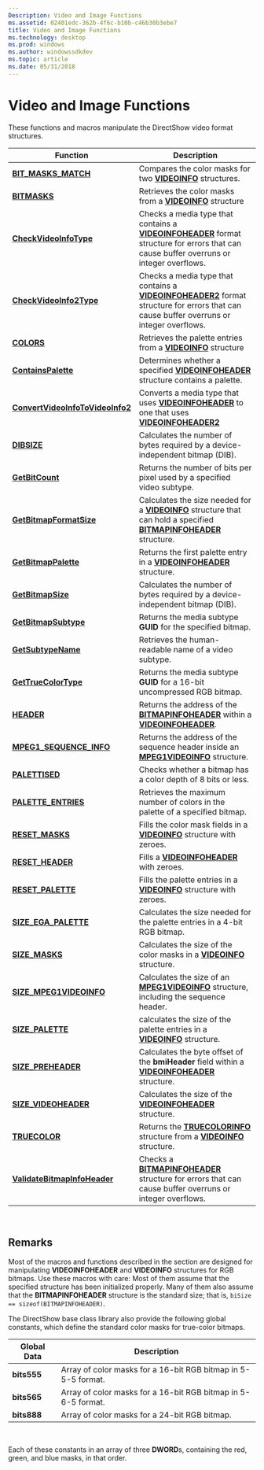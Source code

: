 ```yaml
---
Description: Video and Image Functions
ms.assetid: 02401edc-362b-4f6c-b10b-c46b30b3ebe7
title: Video and Image Functions
ms.technology: desktop
ms.prod: windows
ms.author: windowssdkdev
ms.topic: article
ms.date: 05/31/2018
---
```


# Video and Image Functions

These functions and macros manipulate the DirectShow video format structures.



| Function                                                             | Description                                                                                                                                                       |
|----------------------------------------------------------------------|-------------------------------------------------------------------------------------------------------------------------------------------------------------------|
| [**BIT\_MASKS\_MATCH**](/windows/desktop/api/Amvideo/nf-amvideo-bit_masks_match)                         | Compares the color masks for two [**VIDEOINFO**](/windows/desktop/api/amvideo/ns-amvideo-tagvideoinfo) structures.                                                                                       |
| [**BITMASKS**](/windows/desktop/api/Amvideo/nf-amvideo-bitmasks)                                         | Retrieves the color masks from a [**VIDEOINFO**](/windows/desktop/api/amvideo/ns-amvideo-tagvideoinfo) structure                                                                                         |
| [**CheckVideoInfoType**](checkvideoinfotype.md)                     | Checks a media type that contains a [**VIDEOINFOHEADER**](/windows/desktop/api/amvideo/ns-amvideo-tagvideoinfoheader) format structure for errors that can cause buffer overruns or integer overflows.   |
| [**CheckVideoInfo2Type**](checkvideoinfo2type.md)                   | Checks a media type that contains a [**VIDEOINFOHEADER2**](/windows/desktop/api/Dvdmedia/ns-dvdmedia-tagvideoinfoheader2) format structure for errors that can cause buffer overruns or integer overflows. |
| [**COLORS**](/windows/desktop/api/Amvideo/nf-amvideo-colors)                                             | Retrieves the palette entries from a [**VIDEOINFO**](/windows/desktop/api/amvideo/ns-amvideo-tagvideoinfo) structure                                                                                     |
| [**ContainsPalette**](containspalette.md)                           | Determines whether a specified [**VIDEOINFOHEADER**](/windows/desktop/api/amvideo/ns-amvideo-tagvideoinfoheader) structure contains a palette.                                                           |
| [**ConvertVideoInfoToVideoInfo2**](convertvideoinfotovideoinfo2.md) | Converts a media type that uses [**VIDEOINFOHEADER**](/windows/desktop/api/amvideo/ns-amvideo-tagvideoinfoheader) to one that uses [**VIDEOINFOHEADER2**](/windows/desktop/api/Dvdmedia/ns-dvdmedia-tagvideoinfoheader2)                          |
| [**DIBSIZE**](/windows/desktop/api/Amvideo/nf-amvideo-dibsize)                                           | Calculates the number of bytes required by a device-independent bitmap (DIB).                                                                                     |
| [**GetBitCount**](getbitcount.md)                                   | Returns the number of bits per pixel used by a specified video subtype.                                                                                           |
| [**GetBitmapFormatSize**](getbitmapformatsize.md)                   | Calculates the size needed for a [**VIDEOINFO**](/windows/desktop/api/amvideo/ns-amvideo-tagvideoinfo) structure that can hold a specified [**BITMAPINFOHEADER**](/windows/desktop/api/WinGDI/ns-wingdi-tagbitmapinfoheader) structure.       |
| [**GetBitmapPalette**](getbitmappalette.md)                         | Returns the first palette entry in a [**VIDEOINFOHEADER**](/windows/desktop/api/amvideo/ns-amvideo-tagvideoinfoheader) structure.                                                                        |
| [**GetBitmapSize**](getbitmapsize.md)                               | Calculates the number of bytes required by a device-independent bitmap (DIB).                                                                                     |
| [**GetBitmapSubtype**](getbitmapsubtype.md)                         | Returns the media subtype **GUID** for the specified bitmap.                                                                                                      |
| [**GetSubtypeName**](getsubtypename.md)                             | Retrieves the human-readable name of a video subtype.                                                                                                             |
| [**GetTrueColorType**](gettruecolortype.md)                         | Returns the media subtype **GUID** for a 16-bit uncompressed RGB bitmap.                                                                                          |
| [**HEADER**](/windows/desktop/api/Amvideo/nf-amvideo-header)                                             | Returns the address of the [**BITMAPINFOHEADER**](/windows/desktop/api/WinGDI/ns-wingdi-tagbitmapinfoheader) within a [**VIDEOINFOHEADER**](/windows/desktop/api/amvideo/ns-amvideo-tagvideoinfoheader).                                      |
| [**MPEG1\_SEQUENCE\_INFO**](/windows/desktop/api)                 | Returns the address of the sequence header inside an [**MPEG1VIDEOINFO**](/windows/desktop/api/amvideo/ns-amvideo-tagmpeg1videoinfo) structure.                                                          |
| [**PALETTISED**](/windows/desktop/api/Amvideo/nf-amvideo-palettised)                                     | Checks whether a bitmap has a color depth of 8 bits or less.                                                                                                      |
| [**PALETTE\_ENTRIES**](/windows/desktop/api/Amvideo/nf-amvideo-palette_entries)                          | Retrieves the maximum number of colors in the palette of a specified bitmap.                                                                                      |
| [**RESET\_MASKS**](/windows/desktop/api/Amvideo/nf-amvideo-reset_masks)                                  | Fills the color mask fields in a [**VIDEOINFO**](/windows/desktop/api/amvideo/ns-amvideo-tagvideoinfo) structure with zeroes.                                                                            |
| [**RESET\_HEADER**](/windows/desktop/api/Amvideo/nf-amvideo-reset_header)                                | Fills a [**VIDEOINFOHEADER**](/windows/desktop/api/amvideo/ns-amvideo-tagvideoinfoheader) with zeroes.                                                                                                   |
| [**RESET\_PALETTE**](/windows/desktop/api/Amvideo/nf-amvideo-reset_palette)                              | Fills the palette entries in a [**VIDEOINFO**](/windows/desktop/api/amvideo/ns-amvideo-tagvideoinfo) structure with zeroes.                                                                              |
| [**SIZE\_EGA\_PALETTE**](https://msdn.microsoft.com/en-us/library/Dd377602(v=VS.85).aspx)                       | Calculates the size needed for the palette entries in a 4-bit RGB bitmap.                                                                                         |
| [**SIZE\_MASKS**](https://msdn.microsoft.com/en-us/library/Dd377603(v=VS.85).aspx)                                    | Calculates the size of the color masks in a [**VIDEOINFO**](/windows/desktop/api/amvideo/ns-amvideo-tagvideoinfo) structure.                                                                             |
| [**SIZE\_MPEG1VIDEOINFO**](/windows/desktop/api/Amvideo/nf-amvideo-size_mpeg1videoinfo)                  | Calculates the size of an [**MPEG1VIDEOINFO**](/windows/desktop/api/amvideo/ns-amvideo-tagmpeg1videoinfo) structure, including the sequence header.                                                      |
| [**SIZE\_PALETTE**](https://msdn.microsoft.com/en-us/library/Dd377605(v=VS.85).aspx)                                | calculates the size of the palette entries in a [**VIDEOINFO**](/windows/desktop/api/amvideo/ns-amvideo-tagvideoinfo) structure.                                                                         |
| [**SIZE\_PREHEADER**](https://msdn.microsoft.com/en-us/library/Dd377606(v=VS.85).aspx)                            | Calculates the byte offset of the **bmiHeader** field within a [**VIDEOINFOHEADER**](/windows/desktop/api/amvideo/ns-amvideo-tagvideoinfoheader) structure.                                              |
| [**SIZE\_VIDEOHEADER**](https://msdn.microsoft.com/en-us/library/Dd377607(v=VS.85).aspx)                        | Calculates the size of the [**VIDEOINFOHEADER**](/windows/desktop/api/amvideo/ns-amvideo-tagvideoinfoheader) structure.                                                                                  |
| [**TRUECOLOR**](https://msdn.microsoft.com/en-us/library/Dd407230(v=VS.85).aspx)                                   | Returns the [**TRUECOLORINFO**](/windows/desktop/api/amvideo/ns-amvideo-tag_truecolorinfo) structure from a [**VIDEOINFO**](/windows/desktop/api/amvideo/ns-amvideo-tagvideoinfo) structure.                                            |
| [**ValidateBitmapInfoHeader**](validatebitmapinfoheader.md)         | Checks a [**BITMAPINFOHEADER**](/windows/desktop/api/WinGDI/ns-wingdi-tagbitmapinfoheader) structure for errors that can cause buffer overruns or integer overflows.                                   |



 

## Remarks

Most of the macros and functions described in the section are designed for manipulating **VIDEOINFOHEADER** and **VIDEOINFO** structures for RGB bitmaps. Use these macros with care: Most of them assume that the specified structure has been initialized properly. Many of them also assume that the **BITMAPINFOHEADER** structure is the standard size; that is, `biSize == sizeof(BITMAPINFOHEADER)`.

The DirectShow base class library also provide the following global constants, which define the standard color masks for true-color bitmaps.



| Global Data | Description                                                   |
|-------------|---------------------------------------------------------------|
| **bits555** | Array of color masks for a 16-bit RGB bitmap in 5-5-5 format. |
| **bits565** | Array of color masks for a 16-bit RGB bitmap in 5-6-5 format. |
| **bits888** | Array of color masks for a 24-bit RGB bitmap.                 |



 

Each of these constants in an array of three **DWORD**s, containing the red, green, and blue masks, in that order.

 

 



